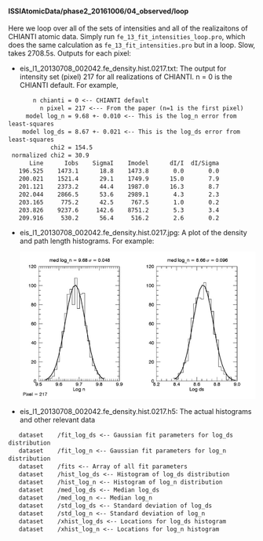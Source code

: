 #### ISSIAtomicData/phase2_20161006/04_observed/loop

Here we loop over all of the sets of intensities and all of the realizaitons of CHIANTI atomic
data. Simply run `fe_13_fit_intensities_loop.pro`, which does the same calculation as
`fe_13_fit_intensities.pro` but in a loop. Slow, takes 2708.5s. Outputs for each pixel:
  
  + eis_l1_20130708_002042.fe_density.hist.0217.txt: The output for intensity set (pixel) 217 for
    all realizations of CHIANTI. n = 0 is the CHIANTI default. For example,
	
```
       n chianti = 0 <-- CHIANTI default
         n pixel = 217 <--- From the paper (n=1 is the first pixel)
     model log_n = 9.68 +- 0.010 <-- This is the log_n error from least-squares 
    model log_ds = 8.67 +- 0.021 <-- This is the log_ds error from least-squares
            chi2 = 154.5
 normalized chi2 = 30.9
      Line      Iobs    SigmaI    Imodel      dI/I  dI/Sigma
   196.525    1473.1      18.8    1473.8       0.0       0.0
   200.021    1521.4      29.1    1749.9      15.0       7.9
   201.121    2373.2      44.4    1987.0      16.3       8.7
   202.044    2866.5      53.6    2989.1       4.3       2.3
   203.165     775.2      42.5     767.5       1.0       0.2
   203.826    9237.6     142.6    8751.2       5.3       3.4
   209.916     530.2      56.4     516.2       2.6       0.2
```
	
  + eis_l1_20130708_002042.fe_density.hist.0217.jpg: A plot of the density and path length
    histograms. For example:
	
    ![Distributions of density and path length.](data/0217/eis_l1_20130708_002042.fe_density.hist.0217.jpg)
	
  + eis_l1_20130708_002042.fe_density.hist.0217.h5: The actual histograms and other relevant data
  
```
   dataset    /fit_log_ds <-- Gaussian fit parameters for log_ds distribution
   dataset    /fit_log_n <-- Gaussian fit parameters for log_n distribution
   dataset    /fits <-- Array of all fit parameters
   dataset    /hist_log_ds <-- Histogram of log_ds distribution
   dataset    /hist_log_n <-- Histogram of log_n distribution
   dataset    /med_log_ds <-- Median log_ds
   dataset    /med_log_n <-- Median log_n
   dataset    /std_log_ds <-- Standard deviation of log_ds
   dataset    /std_log_n <-- Standard deviation of log_n
   dataset    /xhist_log_ds <-- Locations for log_ds histogram
   dataset    /xhist_log_n <-- Locations for log_n histogram
```
